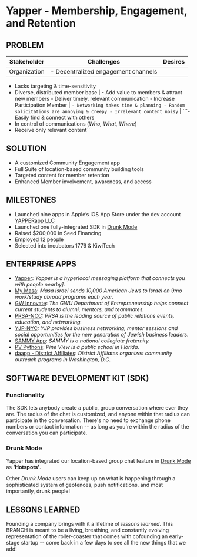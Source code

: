 # Yapper - Membership, Engagement, and Retention
## PROBLEM
Stakeholder | Challenges | Desires
--- | --- | ---
Organization | - Decentralized engagement channels 
- Lacks targeting & time-sensitivity 
- Diverse, distributed member base | - Add value to members & attract new members - Deliver timely, relevant communication - Increase Participation
Member | ```- Networking takes time & planning - Random solicitations are annoying & creepy - Irrelevant content noisy``` | ```- Easily find & connect with others 
- In control of communications (_Who, What, Where_)
- Receive only relevant content```

## SOLUTION
- A customized Community Engagement app
- Full Suite of location-based community building tools
- Targeted content for member retention
- Enhanced Member involvement, awareness, and access

## MILESTONES
- Launched nine apps in Apple’s iOS App Store under the dev account [YAPPERapp LLC](https://itunes.apple.com/us/developer/yapperapp-llc/id819629348)
- Launched one fully-integrated SDK in [Drunk Mode](https://itunes.apple.com/us/app/drunk-mode-party-app-friend/id628228162?mt=8)
- Raised $200,000 in Seed Financing
- Employed 12 people
- Selected into incubators 1776 & KiwiTech

## ENTERPRISE APPS
- [Yapper](https://itunes.apple.com/us/app/yapper/id793885405?mt=8): _Yapper is a hyperlocal messaging platform that connects you with people nearby]._
- [My Masa](https://itunes.apple.com/us/app/mymasa/id998058125?mt=8): _Masa Israel sends 10,000 American Jews to Israel on 9mo work/study abroad programs each year._
- [GW Innovate](https://itunes.apple.com/us/app/gw-innovate/id1040386720?mt=8): _The GWU Department of Entrepreneurship helps connect current students to alumni, mentors, and teammates._
- [PRSA-NCC](https://itunes.apple.com/us/app/prsa-ncc/id1051102028?mt=8): _PRSA is the leading source of public relations events, education, and networking._
- [YJP-NYC](https://itunes.apple.com/us/app/yjp-nyc/id1047502024?mt=8): _YJP provides business networking, mentor sessions and social opportunities for the new generation of Jewish business leaders._
- [SAMMY App](https://itunes.apple.com/us/app/sammy-app/id1027724052?mt=8): _SAMMY is a national collegiate fraternity._
- [PV Pythons](https://itunes.apple.com/us/app/pv-pythons/id1059998691?mt=8): _Pine View is a public school in Florida._
- [daapp - District Affiliates](https://itunes.apple.com/us/app/daapp-district-affiliates/id1021554248?mt=8): _District Affiliates organizes community outreach programs in Washington, D.C._

## SOFTWARE DEVELOPMENT KIT (SDK)
### Functionality 
The SDK lets anybody create a public, group conversation where ever they are. The radius of the chat is customized, and anyone within that radius can participate in the conversation. There's no need to exchange phone numbers or contact information -- as long as you're within the radius of the conversation you can participate. 

### Drunk Mode
Yapper has integrated our location-based group chat feature in [Drunk Mode](https://itunes.apple.com/us/app/drunk-mode-party-app-friend/id628228162?mt=8) as **'Hotspots'**.

Other _Drunk Mode_ users can keep up on what is happening through a sophisticated system of geofences, push notifications, and most importantly, drunk people! 

## LESSONS LEARNED
Founding a company brings with it a lifetime of _lessons learned_. This BRANCH is meant to be a living, breathing, and constantly evolving representation of the roller-coaster that comes with cofounding an early-stage startup -- come back in a few days to see all the new things that we add!